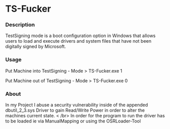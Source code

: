 # TS-Fucker
### Description
TestSigning mode is a boot configuration option in Windows that allows users to load and execute drivers and system files that have not been digitally signed by Microsoft.
### Usage
Put Machine into TestSigning - Mode >
TS-Fucker.exe 1

Put Machine out of TestSigning - Mode >
TS-Fucker.exe 0

### About
In my Project I abuse a security vulnerability inside of the appended dbutil_2_3.sys Driver to gain Read/Write Power
in order to alter the machines current state. < /br>
In order for the program to run the driver has to be loaded ie via ManualMapping or using the OSRLoader-Tool
